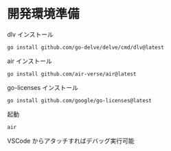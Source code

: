 # 開発環境準備

dlv インストール

```shell
go install github.com/go-delve/delve/cmd/dlv@latest
```

air インストール
```shell
go install github.com/air-verse/air@latest
```

go-licenses インストール

```shell
go install github.com/google/go-licenses@latest
```

起動
```shell
air
```

VSCode からアタッチすればデバッグ実行可能
